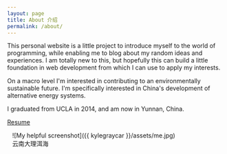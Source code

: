 ```yaml
---
layout: page
title: About 介绍
permalink: /about/
---
```


This personal website is a little project to introduce myself to the world of programming, while enabling me to blog about my random ideas and experiences. I am totally new to this, but hopefully this can build a little foundation in web development from which I can use to apply my interests. 

On a macro level I'm interested in contributing to an environmentally sustainable future. I'm specifically interested in China's development of alternative energy systems.

I graduated from UCLA in 2014, and am now in Yunnan, China. 

<a href="http://localhost:4000/resume/"> Resume </a>

&nbsp;&nbsp;
![My helpful screenshot]({{ kylegraycar }}/assets/me.jpg)
<br>&nbsp;&nbsp;&nbsp;云南大理洱海